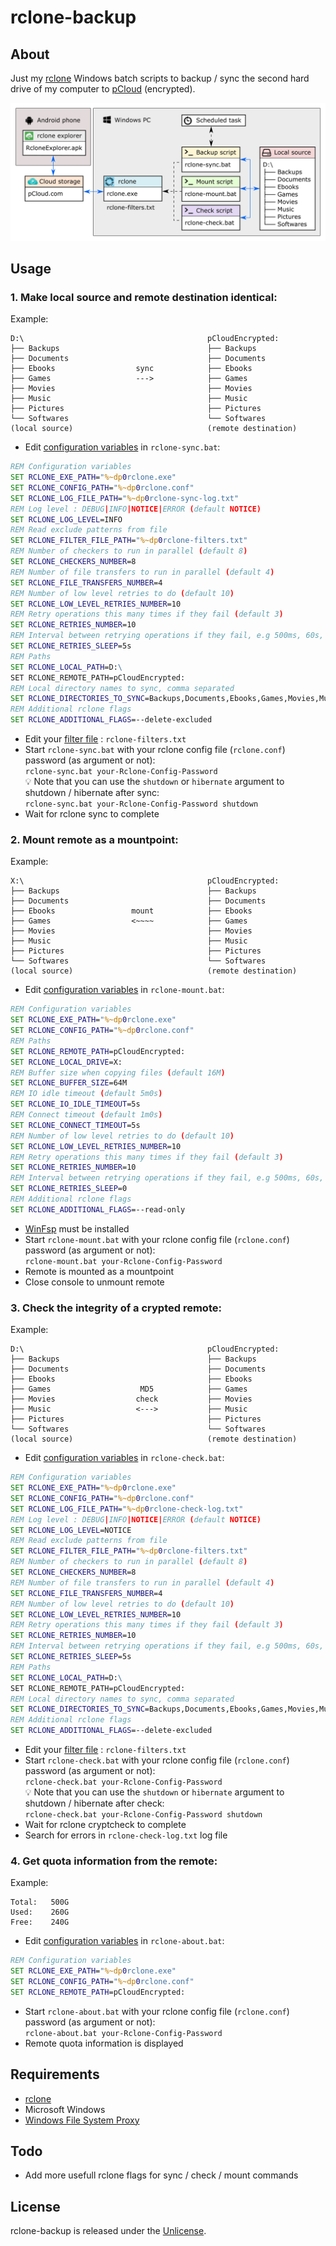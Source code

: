 # rclone-backup

## About
Just my [rclone](https://rclone.org/) Windows batch scripts to backup / sync the second hard drive of my computer to [pCloud](https://www.pcloud.com/) (encrypted).

![](graphs/rclone-backup.png)

## Usage
### 1. Make local source and remote destination identical:
Example:
```
D:\                                         pCloudEncrypted:
├── Backups                                 ├── Backups
├── Documents                               ├── Documents
├── Ebooks                  sync            ├── Ebooks
├── Games                   --->            ├── Games
├── Movies                                  ├── Movies
├── Music                                   ├── Music
├── Pictures                                ├── Pictures
└── Softwares                               └── Softwares
(local source)                              (remote destination)
````
- Edit [configuration variables](https://rclone.org/commands/rclone_sync/) in `rclone-sync.bat`:
```bat
REM Configuration variables
SET RCLONE_EXE_PATH="%~dp0rclone.exe"
SET RCLONE_CONFIG_PATH="%~dp0rclone.conf"
SET RCLONE_LOG_FILE_PATH="%~dp0rclone-sync-log.txt"
REM Log level : DEBUG|INFO|NOTICE|ERROR (default NOTICE)
SET RCLONE_LOG_LEVEL=INFO
REM Read exclude patterns from file
SET RCLONE_FILTER_FILE_PATH="%~dp0rclone-filters.txt"
REM Number of checkers to run in parallel (default 8)
SET RCLONE_CHECKERS_NUMBER=8
REM Number of file transfers to run in parallel (default 4)
SET RCLONE_FILE_TRANSFERS_NUMBER=4
REM Number of low level retries to do (default 10)
SET RCLONE_LOW_LEVEL_RETRIES_NUMBER=10
REM Retry operations this many times if they fail (default 3)
SET RCLONE_RETRIES_NUMBER=10
REM Interval between retrying operations if they fail, e.g 500ms, 60s, 5m (0 to disable)
SET RCLONE_RETRIES_SLEEP=5s
REM Paths
SET RCLONE_LOCAL_PATH=D:\
SET RCLONE_REMOTE_PATH=pCloudEncrypted:
REM Local directory names to sync, comma separated
SET RCLONE_DIRECTORIES_TO_SYNC=Backups,Documents,Ebooks,Games,Movies,Music,Pictures,Softwares
REM Additional rclone flags
SET RCLONE_ADDITIONAL_FLAGS=--delete-excluded
```
- Edit your [filter file](https://rclone.org/filtering/) : `rclone-filters.txt`
- Start `rclone-sync.bat` with your rclone config file (`rclone.conf`) password (as argument or not):  
`rclone-sync.bat your-Rclone-Config-Password`  
:bulb: Note that you can use the `shutdown` or `hibernate` argument to shutdown / hibernate after sync:  
`rclone-sync.bat your-Rclone-Config-Password shutdown`
- Wait for rclone sync to complete

### 2. Mount remote as a mountpoint:
Example:
```
X:\                                         pCloudEncrypted:
├── Backups                                 ├── Backups
├── Documents                               ├── Documents
├── Ebooks                 mount            ├── Ebooks
├── Games                  <~~~~            ├── Games
├── Movies                                  ├── Movies
├── Music                                   ├── Music
├── Pictures                                ├── Pictures
└── Softwares                               └── Softwares
(local source)                              (remote destination)
````
- Edit [configuration variables](https://rclone.org/commands/rclone_mount/) in `rclone-mount.bat`:
```bat
REM Configuration variables
SET RCLONE_EXE_PATH="%~dp0rclone.exe"
SET RCLONE_CONFIG_PATH="%~dp0rclone.conf"
REM Paths
SET RCLONE_REMOTE_PATH=pCloudEncrypted:
SET RCLONE_LOCAL_DRIVE=X:
REM Buffer size when copying files (default 16M)
SET RCLONE_BUFFER_SIZE=64M
REM IO idle timeout (default 5m0s)
SET RCLONE_IO_IDLE_TIMEOUT=5s
REM Connect timeout (default 1m0s)
SET RCLONE_CONNECT_TIMEOUT=5s
REM Number of low level retries to do (default 10)
SET RCLONE_LOW_LEVEL_RETRIES_NUMBER=10
REM Retry operations this many times if they fail (default 3)
SET RCLONE_RETRIES_NUMBER=10
REM Interval between retrying operations if they fail, e.g 500ms, 60s, 5m (0 to disable)
SET RCLONE_RETRIES_SLEEP=0
REM Additional rclone flags
SET RCLONE_ADDITIONAL_FLAGS=--read-only
```
- [WinFsp](http://www.secfs.net/winfsp/) must be installed
- Start `rclone-mount.bat` with your rclone config file (`rclone.conf`) password (as argument or not):  
`rclone-mount.bat your-Rclone-Config-Password`
- Remote is mounted as a mountpoint
- Close console to unmount remote

### 3. Check the integrity of a crypted remote:
Example:
```
D:\                                         pCloudEncrypted:
├── Backups                                 ├── Backups
├── Documents                               ├── Documents
├── Ebooks                                  ├── Ebooks
├── Games                    MD5            ├── Games
├── Movies                  check           ├── Movies
├── Music                   <--->           ├── Music
├── Pictures                                ├── Pictures
└── Softwares                               └── Softwares
(local source)                              (remote destination)
````
- Edit [configuration variables](https://rclone.org/commands/rclone_cryptcheck/) in `rclone-check.bat`:
```bat
REM Configuration variables
SET RCLONE_EXE_PATH="%~dp0rclone.exe"
SET RCLONE_CONFIG_PATH="%~dp0rclone.conf"
SET RCLONE_LOG_FILE_PATH="%~dp0rclone-check-log.txt"
REM Log level : DEBUG|INFO|NOTICE|ERROR (default NOTICE)
SET RCLONE_LOG_LEVEL=NOTICE
REM Read exclude patterns from file
SET RCLONE_FILTER_FILE_PATH="%~dp0rclone-filters.txt"
REM Number of checkers to run in parallel (default 8)
SET RCLONE_CHECKERS_NUMBER=8
REM Number of file transfers to run in parallel (default 4)
SET RCLONE_FILE_TRANSFERS_NUMBER=4
REM Number of low level retries to do (default 10)
SET RCLONE_LOW_LEVEL_RETRIES_NUMBER=10
REM Retry operations this many times if they fail (default 3)
SET RCLONE_RETRIES_NUMBER=10
REM Interval between retrying operations if they fail, e.g 500ms, 60s, 5m (0 to disable)
SET RCLONE_RETRIES_SLEEP=5s
REM Paths
SET RCLONE_LOCAL_PATH=D:\
SET RCLONE_REMOTE_PATH=pCloudEncrypted:
REM Local directory names to sync, comma separated
SET RCLONE_DIRECTORIES_TO_SYNC=Backups,Documents,Ebooks,Games,Movies,Music,Pictures,Softwares
REM Additional rclone flags
SET RCLONE_ADDITIONAL_FLAGS=--delete-excluded
```
- Edit your [filter file](https://rclone.org/filtering/) : `rclone-filters.txt`
- Start `rclone-check.bat` with your rclone config file (`rclone.conf`) password (as argument or not):  
`rclone-check.bat your-Rclone-Config-Password`  
:bulb: Note that you can use the `shutdown` or `hibernate` argument to shutdown / hibernate after check:  
`rclone-check.bat your-Rclone-Config-Password shutdown`
- Wait for rclone cryptcheck to complete
- Search for errors in `rclone-check-log.txt` log file

### 4. Get quota information from the remote:
Example:
```
Total:   500G
Used:    260G
Free:    240G
```
- Edit [configuration variables](https://rclone.org/commands/rclone_about/) in `rclone-about.bat`:
```bat
REM Configuration variables
SET RCLONE_EXE_PATH="%~dp0rclone.exe"
SET RCLONE_CONFIG_PATH="%~dp0rclone.conf"
SET RCLONE_REMOTE_PATH=pCloudEncrypted:
```
- Start `rclone-about.bat` with your rclone config file (`rclone.conf`) password (as argument or not):  
`rclone-about.bat your-Rclone-Config-Password`
- Remote quota information is displayed

## Requirements
- [rclone](https://rclone.org/)
- Microsoft Windows
- [Windows File System Proxy](http://www.secfs.net/winfsp/)

## Todo
- Add more usefull rclone flags for sync / check / mount commands
  
## License
rclone-backup is released under the [Unlicense](http://unlicense.org).
